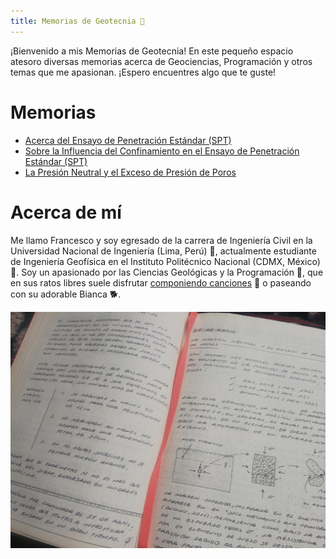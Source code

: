 ```yaml
---
title: Memorias de Geotecnia 🌙
---
```


¡Bienvenido a mis Memorias de Geotecnia! En este pequeño espacio atesoro diversas memorias acerca de Geociencias, Programación y otros temas que me apasionan. ¡Espero encuentres algo que te guste!

# Memorias
* [Acerca del Ensayo de Penetración Estándar (SPT)](notes/2022-04-25.md)
* [Sobre la Influencia del Confinamiento en el Ensayo de Penetración Estándar (SPT)](notes/2022-04-27.md)
* [La Presión Neutral y el Exceso de Presión de Poros](notes/2022-05-03.md)

# Acerca de mí

Me llamo Francesco y soy egresado de la carrera de Ingeniería Civil en la Universidad Nacional de Ingeniería (Lima, Perú) 🍂, actualmente estudiante de Ingeniería Geofísica en el Instituto Politécnico Nacional (CDMX, México) 🍃. Soy un apasionado por las Ciencias Geológicas y la Programación 🌱, que en sus ratos libres suele disfrutar [componiendo canciones](https://francescofranco.bandcamp.com/track/nube) 🎵 o paseando con su adorable Bianca 🐕.

![Cover](/notes/images/index.jpg)